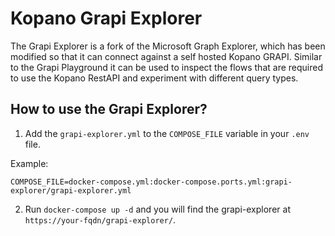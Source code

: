 # Kopano Grapi Explorer

The Grapi Explorer is a fork of the Microsoft Graph Explorer, which has been modified so that it can connect against a self hosted Kopano GRAPI. Similar to the Grapi Playground it can be used to inspect the flows that are required to use the Kopano RestAPI and experiment with different query types.

## How to use the Grapi Explorer?

1. Add the `grapi-explorer.yml` to the `COMPOSE_FILE` variable in your `.env` file.

Example:
```
COMPOSE_FILE=docker-compose.yml:docker-compose.ports.yml:grapi-explorer/grapi-explorer.yml
```

2. Run `docker-compose up -d` and you will find the grapi-explorer at `https://your-fqdn/grapi-explorer/`.
